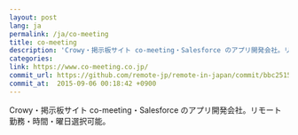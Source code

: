 ```yaml
---
layout: post
lang: ja
permalink: /ja/co-meeting
title: co-meeting
description: 'Crowy・掲示板サイト co-meeting・Salesforce のアプリ開発会社。リモート勤務・時間・曜日選択可能。'
categories: 
link: https://www.co-meeting.co.jp/
commit_url: https://github.com/remote-jp/remote-in-japan/commit/bbc2515dbe2d269fb1d0d06d49d70a537dd4df2c
commit_at:  2015-09-06 00:18:42 +0900
---
```


<p>Crowy・掲示板サイト co-meeting・Salesforce のアプリ開発会社。リモート勤務・時間・曜日選択可能。</p>
